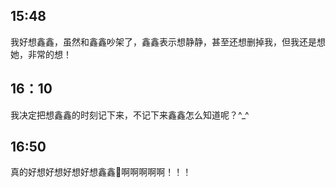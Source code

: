 ## 15:48

我好想鑫鑫，虽然和鑫鑫吵架了，鑫鑫表示想静静，甚至还想删掉我，但我还是想她，非常的想！

## 16：10
我决定把想鑫鑫的时刻记下来，不记下来鑫鑫怎么知道呢？^_^

## 16:50
真的好想好想好想好想鑫鑫啊啊啊啊啊！！！